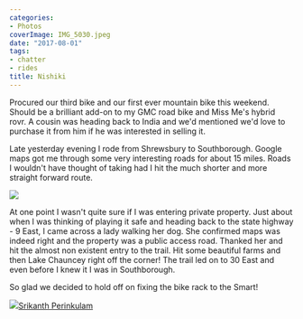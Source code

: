 ```yaml
---
categories:
- Photos
coverImage: IMG_5030.jpeg
date: "2017-08-01"
tags:
- chatter
- rides
title: Nishiki
---
```


Procured our third bike and our first ever mountain bike this weekend. Should be a brilliant add-on to my GMC road bike and Miss Me's hybrid rovr. A cousin was heading back to India and we'd mentioned we'd love to purchase it from him if he was interested in selling it.

Late yesterday evening I rode from Shrewsbury to Southborough. Google maps got me through some very interesting roads for about 15 miles. Roads I wouldn't have thought of taking had I hit the much shorter and more straight forward route.

![](images/IMG_5026-e1501583862787-768x1024.jpg)

At one point I wasn't quite sure if I was entering private property. Just about when I was thinking of playing it safe and heading back to the state highway - 9 East, I came across a lady walking her dog. She confirmed maps was indeed right and the property was a public access road. Thanked her and hit the almost non existent entry to the trail. Hit some beautiful farms and then Lake Chauncey right off the corner! The trail led on to 30 East and even before I knew it I was in Southborough.

So glad we decided to hold off on fixing the bike rack to the Smart!

![](images/cropped-cropped-SP01-550afdebv1_site_icon.png)[Srikanth Perinkulam](https://srikanthperinkulam.com)

